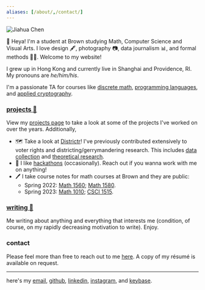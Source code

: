 ```yaml
---
aliases: [/about/,/contact/]
---
```

![Jiahua Chen](images/jchen.jpg)

👋 Heya! I'm a student at Brown studying Math, Computer Science and Visual Arts. I love design 🖋️, photography 📷, data journalism 📊, and formal methods 🧙‍♂️. Welcome to my website! 

I grew up in Hong Kong and currently live in Shanghai and Providence, RI. My pronouns are *he/him/his*.

I'm a passionate TA for courses like [discrete math](https://cs22.io/), [programming languages](https://cs.brown.edu/courses/cs173/2022/), and [applied cryptography](https://brownappliedcryptography.github.io/). 
<!-- Previously, I've worked on metrics logging infrastructure at [Meta](https://www.meta.com/).  -->

### [projects 🔗](/projects/)

View my [projects page](/projects/) to take a look at some of the projects I've worked on over the years. Additionally, 

- 🗺️ Take a look at [Districtr](https://districtr.org/)! I've previously contributed extensively to voter rights and districting/gerrymandering research. This includes [data collection](https://districtr.org/nebraska) and [theoretical research](https://arxiv.org/abs/1911.09792). 
- 🔧 I like [hackathons](https://devpost.com/Jiahua) (occasionally). Reach out if you wanna work with me on anything! 
- 🖊️ I take course notes for math courses at Brown and they are public: 
  - Spring 2022: [Math 1560](https://jchen.github.io/math1560-notes/notes.pdf); [Math 1580](https://jchen.github.io/math1580-notes/notes.pdf). 
  - Spring 2023: [Math 1010](https://jchen.github.io/math1010-notes/notes.pdf); [CSCI 1515](https://brownappliedcryptography.github.io/notes/notes.pdf).

### [writing 🔗](/writing/)

Me writing about anything and everything that interests me (condition, of course, on my rapidly decreasing motivation to write). Enjoy.

### contact

Please feel more than free to reach out to me [here](mailto:hey@jiahua.io). A copy of my résumé is available on request.

---
here's my [email](mailto:hey@jiahua.io), [github](https://github.com/jchen), [linkedin](https://www.linkedin.com/in/~jc), [instagram](https://instagram.com/jahachen), and [keybase](https://keybase.io/jiahuac).